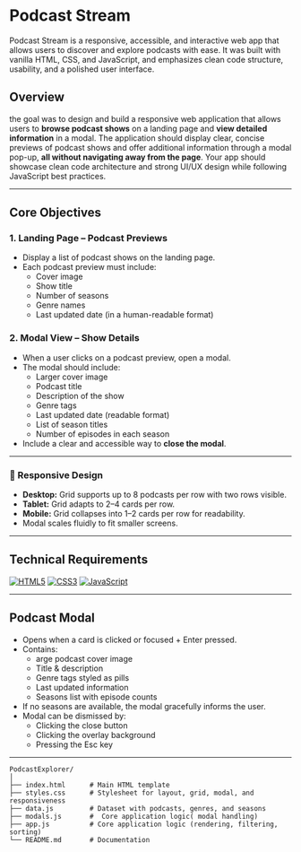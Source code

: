#  Podcast Stream

Podcast Stream is a responsive, accessible, and interactive web app that allows users to discover and explore podcasts with ease.
It was built with vanilla HTML, CSS, and JavaScript, and emphasizes clean code structure, usability, and a polished user interface.

## Overview

the goal was to design and build a responsive web application that allows users to **browse podcast shows** on a landing page and **view detailed information** in a modal. The application should display clear, concise previews of podcast shows and offer additional information through a modal pop-up, **all without navigating away from the page**. Your app should showcase clean code architecture and strong UI/UX design while following JavaScript best practices.

---

## Core Objectives

### 1. Landing Page – Podcast Previews

- Display a list of podcast shows on the landing page.
- Each podcast preview must include:
  - Cover image
  - Show title
  - Number of seasons
  - Genre names
  - Last updated date (in a human-readable format)

### 2. Modal View – Show Details

- When a user clicks on a podcast preview, open a modal.
- The modal should include:
  - Larger cover image
  - Podcast title
  - Description of the show
  - Genre tags
  - Last updated date (readable format)
  - List of season titles
  - Number of episodes in each season
- Include a clear and accessible way to **close the modal**.

---
### 📱 Responsive Design
- **Desktop:** Grid supports up to 8 podcasts per row with two rows visible.
- **Tablet:** Grid adapts to 2–4 cards per row.
- **Mobile:** Grid collapses into 1–2 cards per row for readability.
- Modal scales fluidly to fit smaller screens.

---

## Technical Requirements

[![HTML5](https://img.shields.io/badge/-HTML5-E34F26?logo=html5)](https://developer.mozilla.org/en-US/docs/Web/HTML) 
[![CSS3](https://img.shields.io/badge/-CSS3-1572B6?logo=css3)](https://developer.mozilla.org/en-US/docs/Web/CSS) 
[![JavaScript](https://img.shields.io/badge/-JavaScript-323330?logo=javascript)](https://developer.mozilla.org/en-US/docs/Web/JavaScript)

---

## Podcast Modal

- Opens when a card is clicked or focused + Enter pressed.
- Contains:
  - arge podcast cover image
  - Title & description
  - Genre tags styled as pills
  - Last updated information
  - Seasons list with episode counts
- If no seasons are available, the modal gracefully informs the user.
- Modal can be dismissed by:
  - Clicking the close button
  - Clicking the overlay background
  - Pressing the Esc key



---

```plaintext
PodcastExplorer/
│
├── index.html      # Main HTML template
├── styles.css      # Stylesheet for layout, grid, modal, and responsiveness
├── data.js         # Dataset with podcasts, genres, and seasons
├── modals.js       #  Core application logic( modal handling)
├── app.js          # Core application logic (rendering, filtering, sorting)
└── README.md       # Documentation

